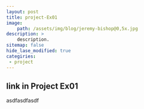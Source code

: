 ```yaml
---
layout: post
title: project-Ex01
image:
    path: /assets/img/blog/jeremy-bishop@0,5x.jpg
description: >
    description.
sitemap: false
hide_lase_modified: true
categiries:
 - project
---
```


## link in Project Ex01
asdfasdfasdf
